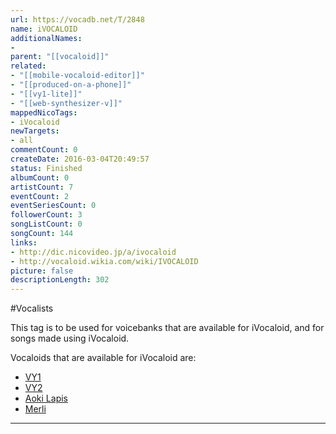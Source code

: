 ```yaml
---
url: https://vocadb.net/T/2848
name: iVOCALOID
additionalNames: 
- 
parent: "[[vocaloid]]"
related:
- "[[mobile-vocaloid-editor]]"
- "[[produced-on-a-phone]]"
- "[[vy1-lite]]"
- "[[web-synthesizer-v]]"
mappedNicoTags:
- iVocaloid
newTargets:
- all
commentCount: 0
createDate: 2016-03-04T20:49:57
status: Finished
albumCount: 0
artistCount: 7
eventCount: 2
eventSeriesCount: 0
followerCount: 3
songListCount: 0
songCount: 144
links: 
- http://dic.nicovideo.jp/a/ivocaloid
- http://vocaloid.wikia.com/wiki/IVOCALOID
picture: false
descriptionLength: 302
---
```


#Vocalists

This tag is to be used for voicebanks that are available for iVocaloid, and for songs made using iVocaloid.

Vocaloids that are available for iVocaloid are:
* [VY1](http://vocadb.net/Ar/117)
* [VY2](http://vocadb.net/Ar/118)
* [Aoki Lapis](http://vocadb.net/Ar/156)
* [Merli](http://vocadb.net/Ar/2113)

---

